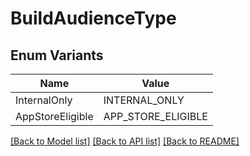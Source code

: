 # BuildAudienceType

## Enum Variants

| Name | Value |
|---- | -----|
| InternalOnly | INTERNAL_ONLY |
| AppStoreEligible | APP_STORE_ELIGIBLE |


[[Back to Model list]](../README.md#documentation-for-models) [[Back to API list]](../README.md#documentation-for-api-endpoints) [[Back to README]](../README.md)


